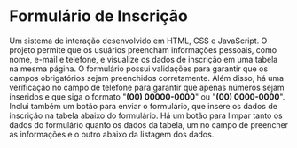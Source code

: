 # Formulário de Inscrição

Um sistema de interação desenvolvido em HTML, CSS e JavaScript. O projeto permite que os usuários preencham informações pessoais, como nome, e-mail e telefone, e visualize os dados de inscrição em uma tabela na mesma página.
O formulário possui validações para garantir que os campos obrigatórios sejam preenchidos corretamente. Além disso, há uma verificação no campo de telefone para garantir que apenas números sejam inseridos e que siga o formato "**(00) 00000-0000**" ou "**(00) 0000-0000**".
Inclui também um botão para enviar o formulário, que insere os dados de inscrição na tabela abaixo do formulário. Há um botão para limpar tanto os dados do formulário quanto os dados da tabela, um no campo de preencher as informações e o outro abaixo da listagem dos dados.
